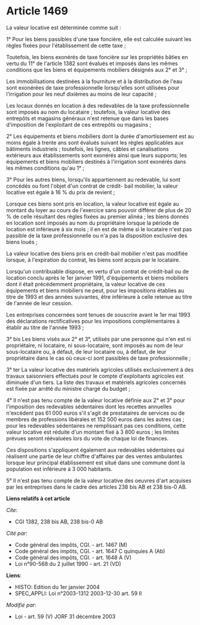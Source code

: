 # Article 1469

La valeur locative est déterminée comme suit :

1° Pour les biens passibles d'une taxe foncière, elle est calculée suivant les règles fixées pour l'établissement de cette
taxe ;

Toutefois, les biens exonérés de taxe foncière sur les propriétés bâties en vertu du 11° de l'article 1382 sont évalués et
imposés dans les mêmes conditions que les biens et équipements mobiliers désignés aux 2° et 3° ;

Les immobilisations destinées à la fourniture et à la distribution de l'eau sont exonérées de taxe professionnelle
lorsqu'elles sont utilisées pour l'irrigation pour les neuf dixièmes au moins de leur capacité ;

Les locaux donnés en location à des redevables de la taxe professionnelle sont imposés au nom du locataire ; toutefois, la
valeur locative des entrepôts et magasins généraux n'est retenue que dans les bases d'imposition de l'exploitant de ces
entrepôts ou magasins ;

2° Les équipements et biens mobiliers dont la durée d'amortissement est au moins égale à trente ans sont évalués suivant les
règles applicables aux bâtiments industriels ; toutefois, les lignes, câbles et canalisations extérieurs aux établissements
sont exonérés ainsi que leurs supports; les équipements et biens mobiliers destinés à l'irrigation sont exonérés dans les
mêmes conditions qu'au 1° ;

3° Pour les autres biens, lorsqu'ils appartiennent au redevable, lui sont concédés ou font l'objet d'un contrat de crédit-
bail mobilier, la valeur locative est égale à 16 % du prix de revient ;

Lorsque ces biens sont pris en location, la valeur locative est égale au montant du loyer au cours de l'exercice sans pouvoir
différer de plus de 20 % de celle résultant des règles fixées au premier alinéa ; les biens donnés en location sont imposés
au nom du propriétaire lorsque la période de location est inférieure à six mois ; il en est de même si le locataire n'est pas
passible de la taxe professionnelle ou n'a pas la disposition exclusive des biens loués ;

La valeur locative des biens pris en crédit-bail mobilier n'est pas modifiée lorsque, à l'expiration du contrat, les biens
sont acquis par le locataire.

Lorsqu'un contribuable dispose, en vertu d'un contrat de crédit-bail ou de location conclu après le 1er janvier 1991,
d'équipements et biens mobiliers dont il était précédemment propriétaire, la valeur locative de ces équipements et biens
mobiliers ne peut, pour les impositions établies au titre de 1993 et des années suivantes, être inférieure à celle retenue au
titre de l'année de leur cession.

Les entreprises concernées sont tenues de souscrire avant le 1er mai 1993 des déclarations rectificatives pour les
impositions complémentaires à établir au titre de l'année 1993 ;

3° bis Les biens visés aux 2° et 3°, utilisés par une personne qui n'en est ni propriétaire, ni locataire, ni sous-locataire,
sont imposés au nom de leur sous-locataire ou, à défaut, de leur locataire ou, à défaut, de leur propriétaire dans le cas où
ceux-ci sont passibles de taxe professionnelle ;

3° ter La valeur locative des matériels agricoles utilisés exclusivement à des travaux saisonniers effectués pour le compte
d'exploitants agricoles est diminuée d'un tiers. La liste des travaux et matériels agricoles concernés est fixée par arrêté
du ministre chargé du budget ;

4° Il n'est pas tenu compte de la valeur locative définie aux 2° et 3° pour l'imposition des redevables sédentaires dont les
recettes annuelles n'excèdent pas 61 000 euros s'il s'agit de prestataires de services ou de membres de professions libérales
et 152 500 euros dans les autres cas ; pour les redevables sédentaires ne remplissant pas ces conditions, cette valeur
locative est réduite d'un montant fixé à 3 800 euros ; les limites prévues seront réévaluées lors du vote de chaque loi de
finances.

Ces dispositions s'appliquent également aux redevables sédentaires qui réalisent une partie de leur chiffre d'affaires par
des ventes ambulantes lorsque leur principal établissement est situé dans une commune dont la population est inférieure à 3
000 habitants.

5° Il n'est pas tenu compte de la valeur locative des oeuvres d'art acquises par les entreprises dans le cadre des articles
238 bis AB et 238 bis-0 AB.

**Liens relatifs à cet article**

_Cite_:

  - CGI 1382, 238 bis AB, 238 bis-0 AB

_Cité par_:

  - Code général des impôts, CGI. - art. 1467 (M)
  - Code général des impôts, CGI. - art. 1647 C quinquies A (Ab)
  - Code général des impôts, CGI. - art. 1648 A (V)
  - Loi n°90-568 du 2 juillet 1990 - art. 21 (VD)

**Liens**:

  - HISTO: Edition du 1er janvier 2004
  - SPEC_APPLI: Loi n°2003-1312 2003-12-30 art. 59 II

_Modifié par_:

  - Loi - art. 59 (V) JORF 31 décembre 2003
